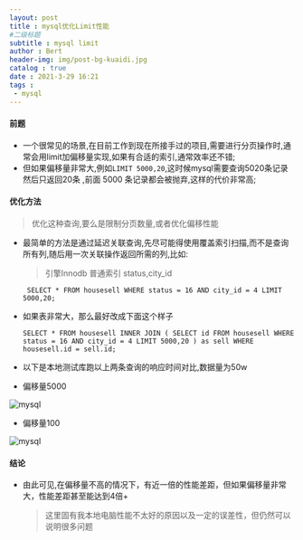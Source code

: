 ```yaml
---
layout: post
title : mysql优化Limit性能
#二级标题
subtitle : mysql limit
author : Bert
header-img: img/post-bg-kuaidi.jpg
catalog : true
date : 2021-3-29 16:21
tags :
 - mysql
---
```


#### 前题
- 一个很常见的场景,在目前工作到现在所接手过的项目,需要进行分页操作时,通常会用limit加偏移量实现,如果有合适的索引,通常效率还不错;
- 但如果偏移量非常大,例如` LIMIT 5000,20 `,这时候mysql需要查询5020条记录然后只返回20条 ,前面 5000 条记录都会被抛弃,这样的代价非常高;
#### 优化方法

> 优化这种查询,要么是限制分页数量,或者优化偏移性能

- 最简单的方法是通过延迟关联查询,先尽可能得使用覆盖索引扫描,而不是查询所有列,随后用一次关联操作返回所需的列,比如:

  > 引擎Innodb 普通索引  status,city_id

  ` SELECT * FROM housesell WHERE status = 16 AND city_id = 4 LIMIT 5000,20;`

- 如果表非常大，那么最好改成下面这个样子

  `SELECT * FROM housesell INNER JOIN ( SELECT id FROM housesell WHERE status = 16 AND city_id = 4 LIMIT 5000,20 ) as sell WHERE housesell.id = sell.id;`

- 以下是本地测试库跑以上两条查询的响应时间对比,数据量为50w

- 偏移量5000

![mysql](https://bertgo.github.io/img/code-img/mysql-limit.png)

- 偏移量100

![mysql](https://bertgo.github.io/img/code-img/mysql-limit-small.png)

#### 结论

- 由此可见,在偏移量不高的情况下，有近一倍的性能差距，但如果偏移量非常大，性能差距甚至能达到4倍+

  > 这里固有我本地电脑性能不太好的原因以及一定的误差性，但仍然可以说明很多问题






